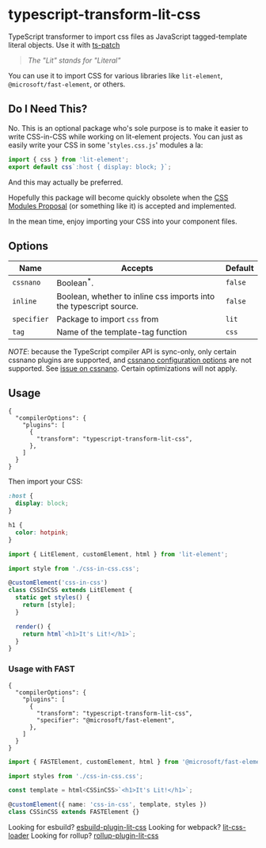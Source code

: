 # typescript-transform-lit-css

TypeScript transformer to import css files as JavaScript tagged-template literal objects.
Use it with [ts-patch](https://npm.im/ts-patch)

> _The "Lit" stands for "Literal"_

You can use it to import CSS for various libraries like `lit-element`, `@microsoft/fast-element`, or others.

## Do I Need This?

No. This is an optional package who's sole purpose is to make it easier to write CSS-in-CSS while working on lit-element projects. You can just as easily write your CSS in some '`styles.css.js`' modules a la:

```js
import { css } from 'lit-element';
export default css`:host { display: block; }`;
```

And this may actually be preferred.

Hopefully this package will become quickly obsolete when the [CSS Modules Proposal](https://github.com/w3c/webcomponents/issues/759) (or something like it) is accepted and implemented.

In the mean time, enjoy importing your CSS into your component files.

## Options

| Name        | Accepts                                                            | Default |
| ----------- | ------------------------------------------------------------------ | ------- |
| `cssnano`   | Boolean<sup>*</sup>.                                               | `false` |
| `inline`    | Boolean, whether to inline css imports into the typescript source. | `false` |
| `specifier` | Package to import `css` from                                       | `lit`   |
| `tag`       | Name of the template-tag function                                  | `css`   |

*NOTE*: because the TypeScript compiler API is sync-only, only certain cssnano 
plugins are supported, and [cssnano configuration options][nanoopts] are not 
supported. See [issue on cssnano][issue]. Certain optimizations will not apply.

## Usage

```json5
{
  "compilerOptions": {
    "plugins": [
      {
        "transform": "typescript-transform-lit-css",
      },
    ]
  }
}
```

Then import your CSS:

```css
:host {
  display: block;
}

h1 {
  color: hotpink;
}
```

```ts
import { LitElement, customElement, html } from 'lit-element';

import style from './css-in-css.css';

@customElement('css-in-css')
class CSSInCSS extends LitElement {
  static get styles() {
    return [style];
  }

  render() {
    return html`<h1>It's Lit!</h1>`;
  }
}
```

### Usage with FAST

```json5
{
  "compilerOptions": {
    "plugins": [
      {
        "transform": "typescript-transform-lit-css",
        "specifier": "@microsoft/fast-element",
      },
    ]
  }
}
```

```ts
import { FASTElement, customElement, html } from '@microsoft/fast-element';

import styles from './css-in-css.css';

const template = html<CSSinCSS>`<h1>It's Lit!</h1>`;

@customElement({ name: 'css-in-css', template, styles })
class CSSinCSS extends FASTElement {}
```

Looking for esbuild? [esbuild-plugin-lit-css](../esbuild-plugin-lit-css)
Looking for webpack? [lit-css-loader](../lit-css-loader)
Looking for rollup? [rollup-plugin-lit-css](../rollup-plugin-lit-css)

[nanoopts]: https://cssnano.co/docs/config-file/#configuration-options
[issue]: https://github.com/cssnano/cssnano/issues/68
